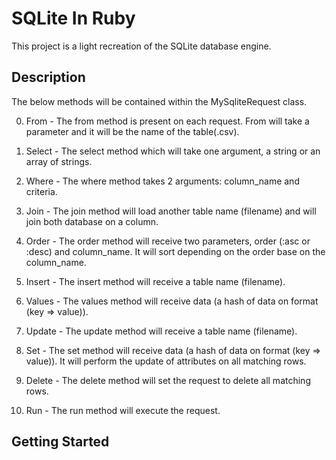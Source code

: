 # SQLite In Ruby

This project is a light recreation of the SQLite database engine. 

## Description

The below methods will be contained within the MySqliteRequest class.

0. From - The from method is present on each request. From will take a parameter and it will be the name of the table(.csv). 

1. Select - The select method which will take one argument, a string or an array of strings. 

2. Where - The where method takes 2 arguments: column_name and criteria. 

3. Join - The join method will load another table name (filename) and will join both database on a column.

4. Order - The order method will receive two parameters, order (:asc or :desc) and column_name. It will sort depending on the order base on the column_name.

5. Insert - The insert method will receive a table name (filename).

6. Values - The values method will receive data (a hash of data on format (key => value)).

7. Update - The update method will receive a table name (filename).

8. Set - The set method will receive data (a hash of data on format (key => value)). It will perform the update of attributes on all matching rows.

9. Delete - The delete method will set the request to delete all matching rows.

10. Run - The run method will execute the request.

## Getting Started




